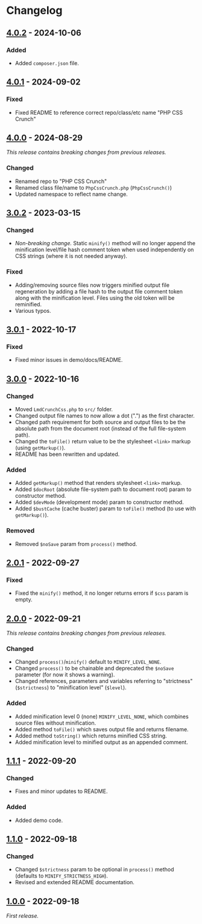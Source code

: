 # Changelog

## [4.0.2] - 2024-10-06

### Added

- Added `composer.json` file.

## [4.0.1] - 2024-09-02

### Fixed

- Fixed README to reference correct repo/class/etc name "PHP CSS Crunch"

## [4.0.0] - 2024-08-29

*This release contains breaking changes from previous releases.*

### Changed

- Renamed repo to "PHP CSS Crunch"
- Renamed class file/name to `PhpCssCrunch.php` (`PhpCssCrunch()`)
- Updated namespace to reflect name change.

## [3.0.2] - 2023-03-15

### Changed

- *Non-breaking change.* Static `minify()` method will no longer append the minification level/file hash comment token when used independently on CSS strings (where it is not needed anyway).

### Fixed

- Adding/removing source files now triggers minified output file regeneration by adding a file hash to the output file comment token along with the minification level. Files using the old token will be reminified.
- Various typos.

## [3.0.1] - 2022-10-17

### Fixed

- Fixed minor issues in demo/docs/README.

## [3.0.0] - 2022-10-16

### Changed

- Moved `LmdCrunchCss.php` to `src/` folder.
- Changed output file names to now allow a dot (".") as the first character.
- Changed path requirement for both source and output files to be the absolute path from the document root (instead of the full file-system path).
- Changed the `toFile()` return value to be the stylesheet `<link>` markup (using `getMarkup()`).
- README has been rewritten and updated.

### Added

- Added `getMarkup()` method that renders stylesheet `<link>` markup.
- Added `$docRoot` (absolute file-system path to document root) param to constructor method.
- Added `$devMode` (development mode) param to constructor method.
- Added `$bustCache` (cache buster) param to `toFile()` method (to use with `getMarkup()`).

### Removed

- Removed `$noSave` param from `process()` method.

## [2.0.1] - 2022-09-27

### Fixed

- Fixed the `minify()` method, it no longer returns errors if `$css` param is empty.

## [2.0.0] - 2022-09-21

*This release contains breaking changes from previous releases.*

### Changed

- Changed `process()`/`minify()` default to `MINIFY_LEVEL_NONE`.
- Changed `process()` to be chainable and deprecated the `$noSave` parameter (for now it shows a warning).
- Changed references, parameters and variables referring to "strictness" (`$strictness`) to "minification level" (`$level`).

### Added

- Added minification level 0 (none) `MINIFY_LEVEL_NONE`, which combines source files without minification.
- Added method `toFile()` which saves output file and returns filename.
- Added method `toString()` which returns minified CSS string.
- Added minification level to minified output as an appended comment.

## [1.1.1] - 2022-09-20

### Changed

- Fixes and minor updates to README.

### Added

- Added demo code.

## [1.1.0] - 2022-09-18

### Changed

- Changed `$strictness` param to be optional in `process()` method (defaults to `MINIFY_STRICTNESS_HIGH`).
- Revised and extended README documentation.

## [1.0.0] - 2022-09-18

*First release.*

[4.0.2]: https://github.com/lmd-code/lmdcrunchcss/releases/tag/v4.0.2
[4.0.1]: https://github.com/lmd-code/lmdcrunchcss/releases/tag/v4.0.1
[4.0.0]: https://github.com/lmd-code/lmdcrunchcss/releases/tag/v4.0.0
[3.0.2]: https://github.com/lmd-code/lmdcrunchcss/releases/tag/v3.0.2
[3.0.1]: https://github.com/lmd-code/lmdcrunchcss/releases/tag/v3.0.1
[3.0.0]: https://github.com/lmd-code/lmdcrunchcss/releases/tag/v3.0.0
[2.0.1]: https://github.com/lmd-code/lmdcrunchcss/releases/tag/v2.0.1
[2.0.0]: https://github.com/lmd-code/lmdcrunchcss/releases/tag/v2.0.0
[1.1.1]: https://github.com/lmd-code/lmdcrunchcss/releases/tag/v1.1.1
[1.1.0]: https://github.com/lmd-code/lmdcrunchcss/releases/tag/v1.1.0
[1.0.0]: https://github.com/lmd-code/lmdcrunchcss/releases/tag/v1.0.0
